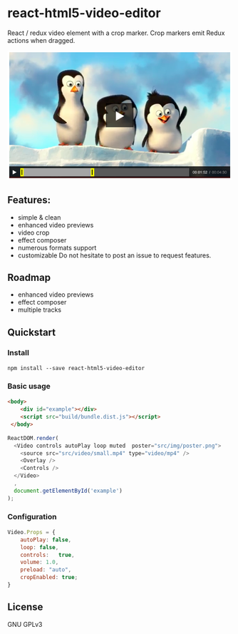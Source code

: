 # react-html5-video-editor

React / redux video element with a crop marker. Crop markers emit Redux actions when dragged.

![preview](img/crop-preview.png)
<!--[demo](https://github.com/)-->

## Features:
 - simple & clean
 - enhanced video previews
 - video crop
 - effect composer
 - numerous formats support
 - customizable
Do not hesitate to post an issue to request features.

## Roadmap
 - enhanced video previews
 - effect composer
 - multiple tracks

## Quickstart
### Install
```
npm install --save react-html5-video-editor
```

### Basic usage
```html
<body>
    <div id="example"></div>
    <script src="build/bundle.dist.js"></script>
 </body>
```

```javascript
ReactDOM.render(
  <Video controls autoPlay loop muted  poster="src/img/poster.png">
    <source src="src/video/small.mp4" type="video/mp4" />
    <Overlay />
    <Controls />
  </Video>
  ,
  document.getElementById('example')
);
```

### Configuration
```javascript
Video.Props = {
	autoPlay: false,
	loop: false,
	controls:	true,
	volume:	1.0,
	preload: "auto",
	cropEnabled: true;
}
```

## License
GNU GPLv3

